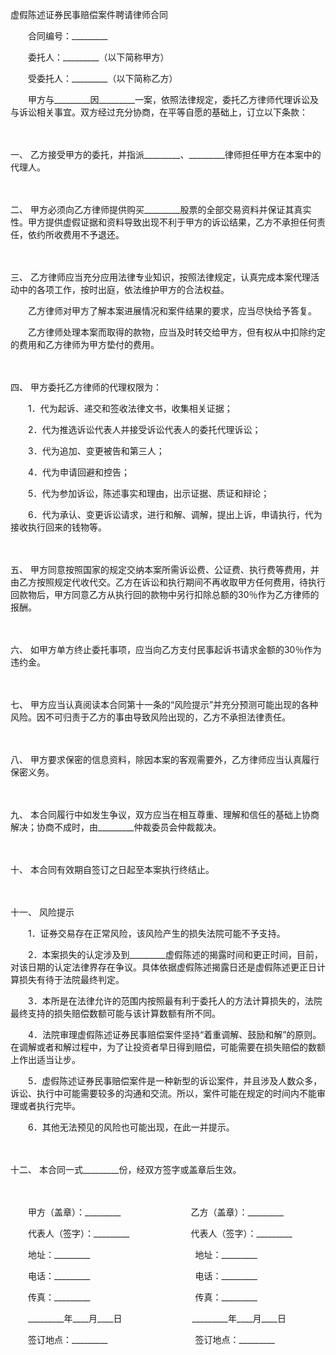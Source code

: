 



虚假陈述证券民事赔偿案件聘请律师合同



 

　　合同编号：_________　　

　　委托人：_________（以下简称甲方）　　

　　受委托人：_________（以下简称乙方）　　

　　甲方与_________因_________一案，依照法律规定，委托乙方律师代理诉讼及与诉讼相关事宜。双方经过充分协商，在平等自愿的基础上，订立以下条款：

　　

一、
乙方接受甲方的委托，并指派_________、_________律师担任甲方在本案中的代理人。

　　

二、
甲方必须向乙方律师提供购买_________股票的全部交易资料并保证其真实性。甲方提供虚假证据和资料导致出现不利于甲方的诉讼结果，乙方不承担任何责任，依约所收费用不予退还。

　　

三、
乙方律师应当充分应用法律专业知识，按照法律规定，认真完成本案代理活动中的各项工作，按时出庭，依法维护甲方的合法权益。

　　乙方律师对甲方了解本案进展情况和案件结果的要求，应当尽快给予答复。

　　乙方律师处理本案而取得的款物，应当及时转交给甲方，但有权从中扣除约定的费用和乙方律师为甲方垫付的费用。

　　

四、
甲方委托乙方律师的代理权限为：

　　1．代为起诉、递交和签收法律文书，收集相关证据；

　　2．代为推选诉讼代表人并接受诉讼代表人的委托代理诉讼；

　　3．代为追加、变更被告和第三人；

　　4．代为申请回避和控告；

　　5．代为参加诉讼，陈述事实和理由，出示证据、质证和辩论；

　　6．代为承认、变更诉讼请求，进行和解、调解，提出上诉，申请执行，代为接收执行回来的钱物等。

　　

五、
甲方同意按照国家的规定交纳本案所需诉讼费、公证费、执行费等费用，并由乙方按照规定代收代交。乙方在诉讼和执行期间不再收取甲方任何费用，待执行回款物后，甲方同意乙方从执行回的款物中另行扣除总额的30％作为乙方律师的报酬。

　　

六、
如甲方单方终止委托事项，应当向乙方支付民事起诉书请求金额的30％作为违约金。

　　

七、
甲方应当认真阅读本合同第十一条的“风险提示”并充分预测可能出现的各种风险。因不可归责于乙方的事由导致风险出现的，乙方不承担法律责任。

　　

八、
甲方要求保密的信息资料，除因本案的客观需要外，乙方律师应当认真履行保密义务。

　　

九、
本合同履行中如发生争议，双方应当在相互尊重、理解和信任的基础上协商解决；协商不成时，由_________仲裁委员会仲裁裁决。

　　

十、
本合同有效期自签订之日起至本案执行终结止。

　　

十一、
风险提示

　　1．证券交易存在正常风险，该风险产生的损失法院可能不予支持。

　　2．本案损失的认定涉及到_________虚假陈述的揭露时间和更正时间，目前，对该日期的认定法律界存在争议。具体依据虚假陈述揭露日还是虚假陈述更正日计算损失有待于法院最终判定。

　　3．本所是在法律允许的范围内按照最有利于委托人的方法计算损失的，法院最终支持的损失赔偿数额可能与该计算数额有所不同。

　　4．法院审理虚假陈述证券民事赔偿案件坚持“着重调解、鼓励和解”的原则。在调解或者和解过程中，为了让投资者早日得到赔偿，可能需要在损失赔偿的数额上作出适当让步。

　　5．虚假陈述证券民事赔偿案件是一种新型的诉讼案件，并且涉及人数众多，诉讼、执行中可能需要较多的沟通和交流。所以，案件可能在规定的时间内不能审理或者执行完毕。

　　6．其他无法预见的风险也可能出现，在此一并提示。

　　

十二、
本合同一式_________份，经双方签字或盖章后生效。

　　

　　甲方（盖章）：_________　　　　　　　　乙方（盖章）：_________　　

　　代表人（签字）：_________　　　　　　　代表人（签字）：_________　　

　　地址：_________　　　　　　　　　　　　地址：_________　　

　　电话：_________　　　　　　　　　　　　电话：_________　　

　　传真：_________　　　　　　　　　　　　传真：_________　　

　　_________年____月____日　　　　　　　　_________年____月____日　　

　　签订地点：_________　　　　　　　　　　签订地点：_________
